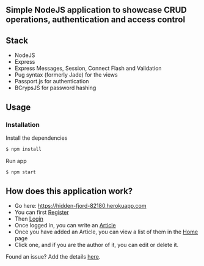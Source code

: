 ## Simple NodeJS application to showcase CRUD operations, authentication and access control

## Stack
- NodeJS
- Express
- Express Messages, Session, Connect Flash and Validation
- Pug syntax (formerly Jade) for the views
- Passport.js for authentication
- BCrypsJS for password hashing

## Usage


### Installation

Install the dependencies

```sh
$ npm install
```
Run app

```sh
$ npm start
```

## How does this application work?
- Go here: https://hidden-fjord-82180.herokuapp.com
- You can first [Register](https://hidden-fjord-82180.herokuapp.com/users/register)
- Then [Login](https://hidden-fjord-82180.herokuapp.com/users/login)
- Once logged in, you can write an [Article](https://hidden-fjord-82180.herokuapp.com/articles/add)
- Once you have added an Article, you can view a list of them in the [Home](https://hidden-fjord-82180.herokuapp.com/) page
- Click one, and if you are the author of it, you can edit or delete it.

Found an issue? Add the details [here](https://github.com/lalongooo/node-course/issues/new).
